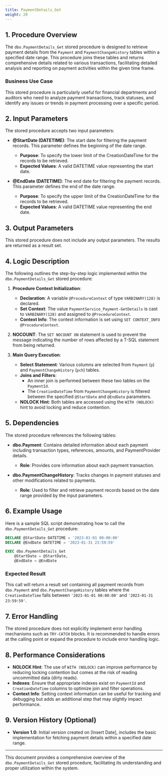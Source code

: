 ```yaml
---
title: PaymentDetails_Get
weight: 20
---
```


## 1. Procedure Overview
The `dbo.PaymentDetails_Get` stored procedure is designed to retrieve payment details from the `Payment` and `PaymentChangeHistory` tables within a specified date range. This procedure joins these tables and returns comprehensive details related to various transactions, facilitating detailed analysis and reporting on payment activities within the given time frame.

### Business Use Case
This stored procedure is particularly useful for financial departments and auditors who need to analyze payment transactions, track statuses, and identify any issues or trends in payment processing over a specific period.

## 2. Input Parameters
The stored procedure accepts two input parameters:

- **@StartDate (DATETIME)**: The start date for filtering the payment records. This parameter defines the beginning of the date range.
  - **Purpose**: To specify the lower limit of the CreationDateTime for the records to be retrieved.
  - **Expected Values**: A valid DATETIME value representing the start date.

- **@EndDate (DATETIME)**: The end date for filtering the payment records. This parameter defines the end of the date range.
  - **Purpose**: To specify the upper limit of the CreationDateTime for the records to be retrieved.
  - **Expected Values**: A valid DATETIME value representing the end date.

## 3. Output Parameters
This stored procedure does not include any output parameters. The results are returned as a result set.

## 4. Logic Description
The following outlines the step-by-step logic implemented within the `dbo.PaymentDetails_Get` stored procedure:

1. **Procedure Context Initialization**:
   - **Declaration**: A variable `@ProcedureContext` of type `VARBINARY(128)` is declared.
   - **Set Context**: The value `PaymentService_Payment-GetDetails` is cast to `VARBINARY(128)` and assigned to `@ProcedureContext`.
   - **Context Info**: The context information is set using `SET CONTEXT_INFO @ProcedureContext`.
   
2. **NOCOUNT**: The `SET NOCOUNT ON` statement is used to prevent the message indicating the number of rows affected by a T-SQL statement from being returned.

3. **Main Query Execution**:
   - **Select Statement**: Various columns are selected from `Payment` (`p`) and `PaymentChangeHistory` (`pch`) tables.
   - **Joins and Filters**: 
     - An inner join is performed between these two tables on the `PaymentId`.
     - The `CreationDateTime` from `PaymentChangeHistory` is filtered between the specified `@StartDate` and `@EndDate` parameters.
   - **NOLOCK Hint**: Both tables are accessed using the `WITH (NOLOCK)` hint to avoid locking and reduce contention.

## 5. Dependencies
The stored procedure references the following tables:

- **dbo.Payment**: Contains detailed information about each payment including transaction types, references, amounts, and PaymentProvider details.
  - **Role**: Provides core information about each payment transaction.
  
- **dbo.PaymentChangeHistory**: Tracks changes in payment statuses and other modifications related to payments.
  - **Role**: Used to filter and retrieve payment records based on the date range provided by the input parameters.

## 6. Example Usage
Here is a sample SQL script demonstrating how to call the `dbo.PaymentDetails_Get` procedure:

```sql
DECLARE @StartDate DATETIME = '2023-01-01 00:00:00'
DECLARE @EndDate DATETIME = '2023-01-31 23:59:59'

EXEC dbo.PaymentDetails_Get
    @StartDate = @StartDate,
    @EndDate = @EndDate
```

### Expected Result
This call will return a result set containing all payment records from `dbo.Payment` and `dbo.PaymentChangeHistory` tables where the `CreationDateTime` falls between `'2023-01-01 00:00:00'` and `'2023-01-31 23:59:59'`.

## 7. Error Handling
The stored procedure does not explicitly implement error handling mechanisms such as `TRY-CATCH` blocks. It is recommended to handle errors at the calling point or expand the procedure to include error handling logic.

## 8. Performance Considerations
- **NOLOCK Hint**: The use of `WITH (NOLOCK)` can improve performance by reducing locking contention but comes at the risk of reading uncommitted data (dirty reads).
- **Indexes**: Ensure that appropriate indexes exist on `PaymentId` and `CreationDateTime` columns to optimize join and filter operations.
- **Context Info**: Setting context information can be useful for tracking and debugging but adds an additional step that may slightly impact performance.

## 9. Version History (Optional)
- **Version 1.0**: Initial version created on [Insert Date], includes the basic implementation for fetching payment details within a specified date range.

---

This document provides a comprehensive overview of the `dbo.PaymentDetails_Get` stored procedure, facilitating its understanding and proper utilization within the system.